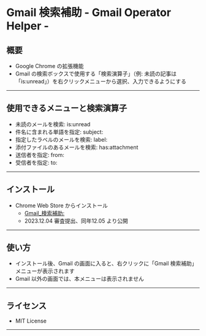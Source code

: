 # Gmail 検索補助 - Gmail Operator Helper -

## 概要

* Google Chrome の拡張機能
* Gmail の検索ボックスで使用する「検索演算子」（例: 未読の記事は「is:unread」）を右クリックメニューから選択、入力できるようにする

---

## 使用できるメニューと検索演算子

* 未読のメールを検索: is:unread
* 件名に含まれる単語を指定: subject:
* 指定したラベルのメールを検索: label:
* 添付ファイルのあるメールを検索: has:attachment
* 送信者を指定: from:
* 受信者を指定: to:

---

## インストール

* Chrome Web Store からインストール
  - [Gmail_検索補助:](https://chromewebstore.google.com/detail/nkkpdhhloipeefegfmokeifgdnjaafeo?hl=ja)
  - 2023.12.04 審査提出、同年12.05 より公開
---

## 使い方

* インストール後、Gmail の画面に入ると、右クリックに「Gmail 検索補助」メニューが表示されます
* Gmail 以外の画面では、本メニューは表示されません

---

## ライセンス

* MIT License

---

